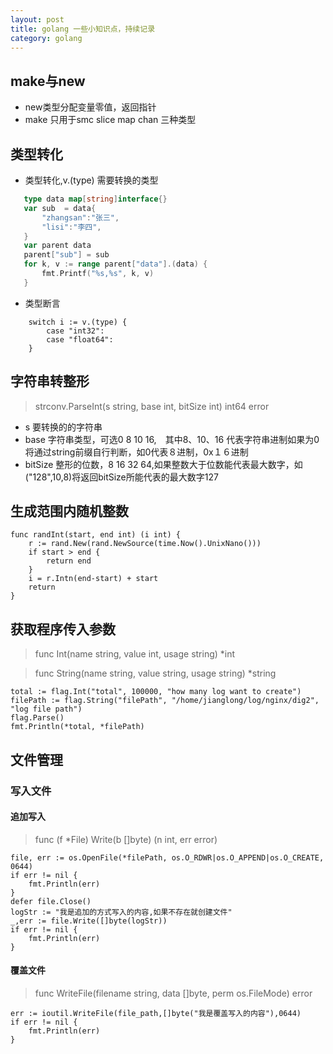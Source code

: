 ```yaml
---
layout: post
title: golang 一些小知识点，持续记录
category: golang
---
```


## make与new

* new类型分配变量零值，返回指针
* make 只用于smc  slice map chan 三种类型

## 类型转化

* 类型转化,v.(type) 需要转换的类型
```go
   type data map[string]interface{} 
   var sub  = data{
       "zhangsan":"张三",
       "lisi":"李四",
   }  
   var parent data
   parent["sub"] = sub
   for k, v := range parent["data"].(data) {
       fmt.Printf("%s,%s", k, v)
   }
```
* 类型断言
```
    switch i := v.(type) {
        case "int32":
        case "float64":
    }
```

## 字符串转整形

> strconv.ParseInt(s string, base int, bitSize int) int64 error

* s 要转换的的字符串
* base 字符串类型，可选0 8 10 16,　其中8、10、16 代表字符串进制如果为0将通过string前缀自行判断，如0代表８进制，0x１６进制
* bitSize 整形的位数，8 16 32 64,如果整数大于位数能代表最大数字，如("128",10,8)将返回bitSize所能代表的最大数字127

## 生成范围内随机整数

```
func randInt(start, end int) (i int) {
    r := rand.New(rand.NewSource(time.Now().UnixNano()))
    if start > end {
        return end
    }
    i = r.Intn(end-start) + start
    return
}
```

## 获取程序传入参数

> func Int(name string, value int, usage string) *int 

> func String(name string, value string, usage string) *string 


```
total := flag.Int("total", 100000, "how many log want to create")
filePath := flag.String("filePath", "/home/jianglong/log/nginx/dig2", "log file path")
flag.Parse()
fmt.Println(*total, *filePath)
```

## 文件管理

### 写入文件

####  追加写入

> func (f *File) Write(b []byte) (n int, err error)

```
file, err := os.OpenFile(*filePath, os.O_RDWR|os.O_APPEND|os.O_CREATE, 0644)
if err != nil {
    fmt.Println(err)
}
defer file.Close()
logStr := "我是追加的方式写入的内容,如果不存在就创建文件"
_,err := file.Write([]byte(logStr))
if err != nil {
    fmt.Println(err)
}

```

#### 覆盖文件

> func WriteFile(filename string, data []byte, perm os.FileMode) error 

```
err := ioutil.WriteFile(file_path,[]byte("我是覆盖写入的内容"),0644)
if err != nil {
    fmt.Println(err)
}
```

